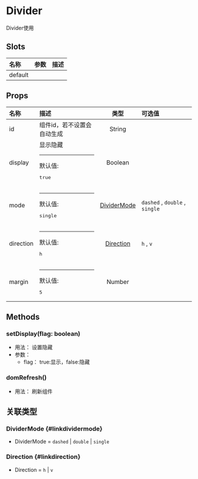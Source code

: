 # Divider


Divider使用

## Slots


<div class="slots">

| 名称    | 参数 | 描述 |
| :------ | :--- | :--- |
| default |      |      |

</div>



## Props


<div class="props">

| 名称      | 描述                                   |               类型              | 可选值                         |
| :-------- | :------------------------------------- | :-----------------------------: | :----------------------------- |
| id        | 组件id，若不设置会自动生成             |              String             |                                |
| display   | 显示隐藏<hr>默认值:<br><pre>true</pre> |             Boolean             |                                |
| mode      | <hr>默认值:<br><pre>single</pre>       | [DividerMode](#linkdividermode) | `dashed` , `double` , `single` |
| direction | <hr>默认值:<br><pre>h</pre>            |   [Direction](#linkdirection)   | `h` , `v`                      |
| margin    | <hr>默认值:<br><pre>5</pre>            |              Number             |                                |

</div>



## Methods

### setDisplay(flag: boolean)
- 用法： 设置隐藏
- 参数：
	 - flag： true:显示，false:隐藏

### domRefresh()
- 用法： 刷新组件

## 关联类型



### DividerMode {#linkdividermode}

- DividerMode = 	 `dashed` \| `double` \| `single`

### Direction {#linkdirection}

- Direction = 	 `h` \| `v`